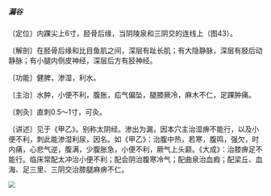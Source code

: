 ##### 漏谷

〔定位〕内踝尖上6寸，胫骨后缘，当阴陵泉和三阴交的连线上（图43）。

〔解剖〕在胫骨后缘和比目鱼肌之间，深层有趾长肌；有大隐静脉，深层有胫后动静脉；有小腿内侧皮神经，深层后方有胫神经。

〔功能〕健脾，渗湿，利水。

〔主治〕水肿，小便不利，腹胀，疝气偏坠，腿膝厥冷，麻木不仁，足踝肿痛。

〔刺灸〕直刺0.5～1寸，可灸。

〔讲述〕见于《甲乙》。别称太阴经。渗出为漏，因本穴主治湿痹不能行，以及小便不利，刺此能渗湿利尿，因名。如《甲乙》：治腹中热，若寒，腹鸣，强欠，时内痛，心悲气逆，腹满，少腹胀急，小便不利，厥气上头巅。《大成》：治膝痹足不能行。临床常配太冲治小便不利；配会阴治腹寒冷气；配曲泉治血瘕；配梁丘、血海、足三里、三阴交治膝腿麻痹不仁。

<img src="./img/图43.jpg" style="zoom:80%;" />
